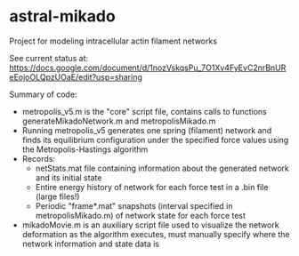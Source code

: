 # astral-mikado
Project for modeling intracellular actin filament networks

See current status at: https://docs.google.com/document/d/1nozVskqsPu_7O1Xv4FyEvC2nrBnUReEojoOLQpzUOaE/edit?usp=sharing

Summary of code:
  * metropolis_v5.m is the "core" script file, contains calls to functions generateMikadoNetwork.m and metropolisMikado.m
  * Running metropolis_v5 generates one spring (filament) network and finds its equilibrium configuration under the specified force values using the Metropolis-Hastings algorithm
  * Records:
    * netStats.mat file containing information about the generated network and its initial state
    * Entire energy history of network for each force test in a .bin file (large files!)
    * Periodic "frame*.mat" snapshots (interval specified in metropolisMikado.m) of network state for each force test
  * mikadoMovie.m is an auxiliary script file used to visualize the network deformation as the algorithm executes, must manually specify where the network information and state data is
